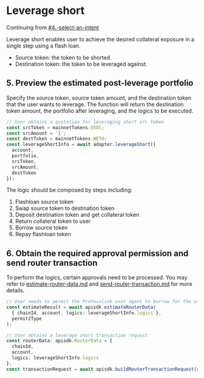 # Leverage short

Continuing from [#4.-select-an-intent](./#4.-select-an-intent "mention")

Leverage short enables user to achieve the desired collateral exposure in a single step using a flash loan.

* Source token: the token to be shorted.
* Destination token: the token to be leveraged against.

## 5. Preview the estimated post-leverage portfolio

Specify the source token, source token amount, and the destination token that the user wants to leverage. The function will return the destination token amount, the portfolio after leveraging, and the logics to be executed.

```typescript
// User obtains a quotation for leveraging short src token
const srcToken = mainnetTokens.USDC;
const srcAmount = '1';
const destToken = mainnetTokens.WETH;
const leverageShortInfo = await adapter.leverageShort({
  account,
  portfolio,
  srcToken,
  srcAmount,
  destToken
});
```

The logic should be composed by steps including:

1. Flashloan source token
2. Swap source token to destination token
3. Deposit destination token and get collateral token
4. Return collateral token to user
5. Borrow source token
6. Repay flashloan token

## 6. Obtain the required approval permission and send router transaction

To perform the logics, certain approvals need to be processed. You may refer to [estimate-router-data.md](../../integrate-js-sdk/how-to-use/estimate-router-data.md "mention") and [send-router-transaction.md](../../integrate-js-sdk/how-to-use/send-router-transaction.md "mention") for more details.

```typescript
// User needs to permit the Protocolink user agent to borrow for the user
const estimateResult = await apisdk.estimateRouterData(
  { chainId, account, logics: leverageShortInfo.logics },
  permit2Type
);

// User obtains a leverage short transaction request
const routerData: apisdk.RouterData = {
  chainId,
  account,
  logics: leverageShortInfo.logics
};
const transactionRequest = await apisdk.buildRouterTransactionRequest(routerData);
```
